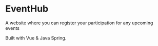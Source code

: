 # EventHub

A website where you can register your participation for any upcoming events

Built with Vue & Java Spring.
